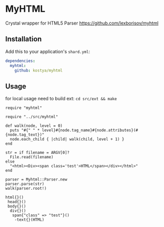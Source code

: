 # MyHTML

Crystal wrapper for HTML5 Parser https://github.com/lexborisov/myhtml

## Installation


Add this to your application's `shard.yml`:

```yaml
dependencies:
  myhtml:
    github: kostya/myhtml
```


## Usage

for local usage need to build ext: `cd src/ext && make`

```crystal
require "myhtml"

require "../src/myhtml"

def walk(node, level = 0)
  puts "#{" " * level}#{node.tag_name}#{node.attributes}(#{node.tag_text})"
  node.each_child { |child| walk(child, level + 1) }
end

str = if filename = ARGV[0]?
  File.read(filename)
else
  "<html><Div><span class='test'>HTML</span></div></html>"
end

parser = Myhtml::Parser.new
parser.parse(str)
walk(parser.root!)
```

```
html{}()
 head{}()
 body{}()
  div{}()
   span{"class" => "test"}()
    -text{}(HTML)
```

